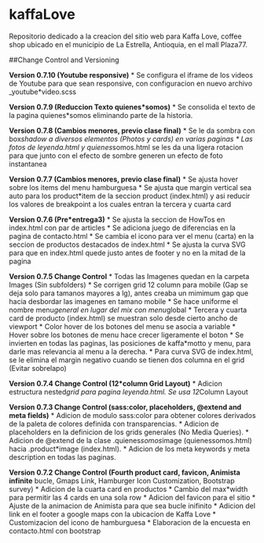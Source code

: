# kaffaLove #

Repositorio dedicado a la creacion del sitio web para Kaffa Love, coffee shop ubicado en el municipio de La Estrella, Antioquia, en el mall Plaza77.



##Change Control and Versioning

**Version 0.7.10 (Youtube responsive)**
    * Se configura el iframe de los videos de Youtube para que sean responsive, con configuracion en nuevo archivo _youtube*video.scss

**Version 0.7.9 (Reduccion Texto quienes*somos)**
    * Se consolida el texto de la pagina quienes*somos eliminando parte de la historia.

**Version 0.7.8 (Cambios menores, previo clase final)**
    * Se le da sombra con box*shadow a diversos elementos (Photos y cards) en varias paginas
    * Las fotos de leyenda.html y quienes*somos.html se les da una ligera rotacion para que junto con el efecto de sombre generen un efecto de foto instantanea

**Version 0.7.7 (Cambios menores, previo clase final)**
    * Se ajusta hover sobre los items del menu hamburguesa
    * Se ajusta que margin vertical sea auto para los product*item de la seccion product (index.html) y asi reducir los valores de breakpoint a los cuales entran la tercera y cuarta card


**Version 0.7.6 (Pre*entrega3)**
    * Se ajusta la seccion de HowTos en index.html con par de articles
    * Se adiciona juego de diferencias en la pagina de contacto.html
    * Se cambia el icono para ver el menu (carta) en la seccion de productos destacados de index.html
    * Se ajusta la curva SVG para que en index.html quede justo antes de footer y no en la mitad de la pagina


**Version 0.7.5 Change Control**
    * Todas las Imagenes quedan en la carpeta Images (Sin subfolders)
    * Se corrigen grid 12 column para mobile (Gap se deja solo para tamanos mayores a lg), antes creaba un mimimum gap que hacia desbordar las imagenes en tamano mobile
    * Se hace uniforme el nombre menu*general en lugar del mix con menu*global
    * Tercera y cuarta card de producto (index.html) se muestran solo desde cierto ancho de viewport
    * Color hover de los botones del menu se asocia a variable
    * Hover sobre los botones de menu hace crecer ligeramente el boton
    * Se invierten en todas las paginas, las posiciones de kaffa*motto y menu, para darle mas relevancia al menu a la derecha.
    * Para curva SVG de index.html, se le elimina el margin negativo cuando se tienen dos columna en el grid (Evitar sobrelapo)

**Version 0.7.4 Change Control (12*column Grid Layout)**
    * Adicion estructura nested*grid para pagina leyenda.html. Se usa 12*Column Layout
    

**Version 0.7.3 Change Control (sass:color, placeholders, @extend and meta fields)**
    * Adicion de modulo sass:color para obtener colores derivados de la paleta de colores definida con transparencias.
    * Adicion de placeholders en la definicion de los grids generales (No Media Queries).
    * Adicion de @extend de la clase .quienes*somos*image (quienessomos.html) hacia .product*image (index.html).
    * Adicion de los meta keywords y meta description en todas las paginas.


**Version 0.7.2 Change Control (Fourth product card, favicon, Animista infinite** bucle, Gmaps Link, Hamburger Icon Customization, Bootstrap survey)
    * Adicion de la cuarta card en productos
    * Cambio del max*width para permitir las 4 cards en una sola row
    * Adicion del favicon para el sitio
    * Ajuste de la animacion de Animista para que sea bucle inifinito
    * Adicion del link en el footer a google maps con la ubicacion de Kaffa Love
    * Customizacion del icono de hamburguesa
    * Elaboracion de la encuesta en contacto.html con bootstrap
